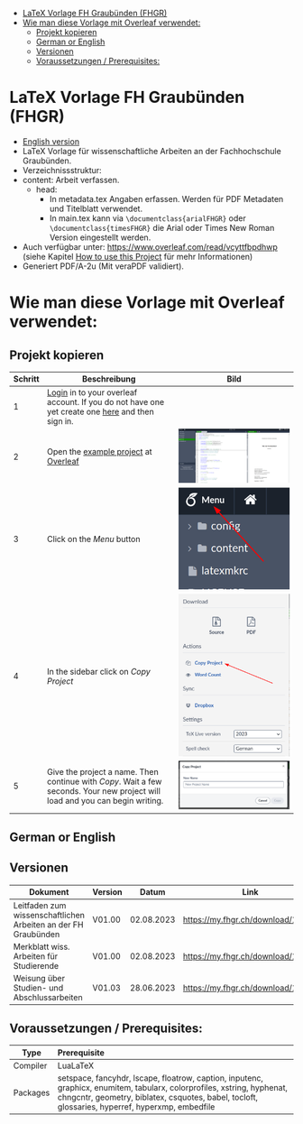 - [LaTeX Vorlage FH Graubünden (FHGR)](#latex-vorlage-fh-graubünden-fhgr)
- [Wie man diese Vorlage mit Overleaf verwendet:](#wie-man-diese-vorlage-mit-overleaf-verwendet)
  - [Projekt kopieren](#projekt-kopieren)
  - [German or English](#german-or-english)
  - [Versionen](#versionen)
  - [Voraussetzungen / Prerequisites:](#voraussetzungen--prerequisites)

# LaTeX Vorlage FH Graubünden (FHGR)

- [English version](README.en.md)
- LaTeX Vorlage für wissenschaftliche Arbeiten an der Fachhochschule Graubünden.
- Verzeichnissstruktur:
- content: Arbeit verfassen.
  - head:
    - In metadata.tex Angaben erfassen. Werden für PDF Metadaten und Titelblatt verwendet.
    - In main.tex kann via `\documentclass{arialFHGR}` oder `\documentclass{timesFHGR}` die Arial oder Times New Roman Version eingestellt werden.
- Auch verfügbar unter: https://www.overleaf.com/read/vcyttfbpdhwp (siehe Kapitel [How to use this Project](#how-to-use-this-project) für mehr Informationen)
- Generiert PDF/A-2u (Mit veraPDF validiert).

# Wie man diese Vorlage mit Overleaf verwendet:

## Projekt kopieren

| Schritt | Beschreibung                                                                                                                                                           | Bild                                                        |
| ------- | ---------------------------------------------------------------------------------------------------------------------------------------------------------------------- | ----------------------------------------------------------- |
| 1       | [Login](https://www.overleaf.com/login) in to your overleaf account. If you do not have one yet create one [here](https://www.overleaf.com/register) and then sign in. |
| 2       | Open the [example project](https://www.overleaf.com/read/vcyttfbpdhwp) at [Overleaf](https://www.overleaf.com)                                                         | ![Alt text](documentation/overleaf.png)                     |
| 3       | Click on the _Menu_ button                                                                                                                                             | ![Alt text](documentation/overleaf-menu.png)                         |
| 4       | In the sidebar click on _Copy Project_                                                                                                                                 | ![Alt text](documentation/overleaf-copy-project.png)        |
| 5       | Give the project a name. Then continue with _Copy_. Wait a few seconds. Your new project will load and you can begin writing.                                          | ![Alt text](documentation/overleaf-copy-project-dialog.png) |

## German or English

## Versionen

| Dokument                                                       | Version | Datum      | Link                              |
| -------------------------------------------------------------- | ------- | ---------- | --------------------------------- |
| Leitfaden zum wissenschaftlichen Arbeiten an der FH Graubünden | V01.00  | 02.08.2023 | https://my.fhgr.ch/download/18740 |
| Merkblatt wiss. Arbeiten für Studierende                       | V01.00  | 02.08.2023 | https://my.fhgr.ch/download/18742 |
| Weisung über Studien- und Abschlussarbeiten                    | V01.03  | 28.06.2023 | https://my.fhgr.ch/download/17597 |

## Voraussetzungen / Prerequisites:

| Type     | Prerequisite                                                                                                                                                                                                               |
| -------- | :------------------------------------------------------------------------------------------------------------------------------------------------------------------------------------------------------------------------- |
| Compiler | LuaLaTeX                                                                                                                                                                                                                   |
| Packages | setspace, fancyhdr, lscape, floatrow, caption, inputenc, graphicx, enumitem, tabularx, colorprofiles, xstring, hyphenat, chngcntr, geometry, biblatex, csquotes, babel, tocloft, glossaries, hyperref, hyperxmp, embedfile |
